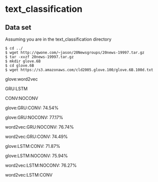 # text_classification

## Data set

Assuming you are in the text_classification directory

```
$ cd ../
$ wget http://qwone.com/~jason/20Newsgroups/20news-19997.tar.gz
$ tar -xvzf 20news-19997.tar.gz
$ mkdir glove.6B
$ cd glove.6B
$ wget https://s3.amazonaws.com/cld2005.glove.100/glove.6B.100d.txt
```


glove:word2vec

GRU:LSTM

CONV:NOCONV


glove:GRU:CONV: 74.54%

glove:GRU:NOCONV: 77.17%

word2vec:GRU:NOCONV: 76.74%

word2vec:GRU:CONV: 74.49%


glove:LSTM:CONV: 71.87%

glove:LSTM:NOCONV: 75.94%

word2vec:LSTM:NOCONV: 76.27%

word2vec:LSTM:CONV



